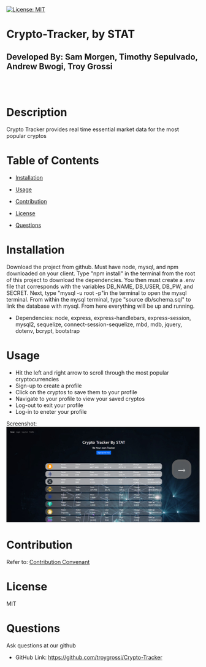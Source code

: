 [![License: MIT](https://img.shields.io/badge/License-MIT-yellow.svg)](https://opensource.org/licenses/MIT)

# Crypto-Tracker, by STAT

## Developed By: Sam Morgen, Timothy Sepulvado, Andrew Bwogi, Troy Grossi

</br>
</br>

# Description

Crypto Tracker provides real time essential market data for the most popular cryptos

# Table of Contents

- [Installation](#installation)

- [Usage](#usage)

- [Contribution](#contribution)

- [License](#license)

<!---->

- [Questions](#questions)

# Installation

Download the project from github. Must have node, mysql, and npm downloaded on your client. Type "npm install" in the terminal from the root of this project to download the dependencies. You then must create a .env file that corresponds with the variables DB_NAME, DB_USER, DB_PW, and SECRET. Next, type "mysql -u root -p"in the terminal to open the mysql terminal. From within the mysql terminal, type "source db/schema.sql" to link the database with mysql. From here everything will be up and running.

- Dependencies: node, express, express-handlebars, express-session, mysql2, sequelize, connect-session-sequelize, mbd, mdb, jquery, dotenv, bcrypt, bootstrap

# Usage

- Hit the left and right arrow to scroll through the most popular cryptocurrencies
- Sign-up to create a profile
- Click on the cryptos to save them to your profile
- Navigate to your profile to view your saved cryptos
- Log-out to exit your profile
- Log-in to eneter your profile

<!---->

Screenshot:
<img src="photos/screenshot.png"/>

<!---->

# Contribution

Refer to:
[Contribution Convenant](https://www.contributor-covenant.org/version/2/0/code_of_conduct/code_of_conduct.md)

# License

MIT

# Questions

Ask questions at our github

- GitHub Link: https://github.com/troygrossi/Crypto-Tracker
